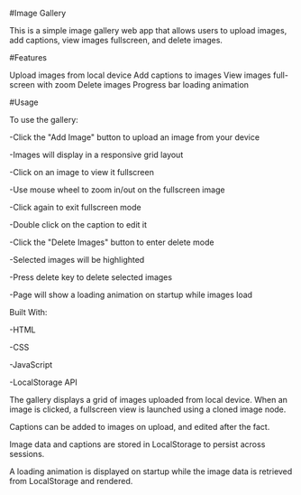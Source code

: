 #Image Gallery

This is a simple image gallery web app that allows users to upload images, add captions, view images fullscreen, and delete images.

#Features

Upload images from local device
Add captions to images
View images full-screen with zoom
Delete images
Progress bar loading animation

#Usage

To use the gallery:

-Click the "Add Image" button to upload an image from your device

-Images will display in a responsive grid layout

-Click on an image to view it fullscreen

-Use mouse wheel to zoom in/out on the fullscreen image

-Click again to exit fullscreen mode

-Double click on the caption to edit it

-Click the "Delete Images" button to enter delete mode

-Selected images will be highlighted

-Press delete key to delete selected images

-Page will show a loading animation on startup while images load


Built With:

-HTML

-CSS

-JavaScript

-LocalStorage API

The gallery displays a grid of images uploaded from local device. When an image is clicked, a fullscreen view is launched using a cloned image node.

Captions can be added to images on upload, and edited after the fact.

Image data and captions are stored in LocalStorage to persist across sessions.

A loading animation is displayed on startup while the image data is retrieved from LocalStorage and rendered.
